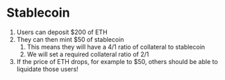 # Stablecoin

1. Users can deposit $200 of ETH
2. They can then mint $50 of stablecoin
    1. This means they will have a 4/1 ratio of collateral to stablecoin
    2. We will set a required collateral ratio of 2/1
3. If the price of ETH drops, for example to $50, others should be able to liquidate those users!